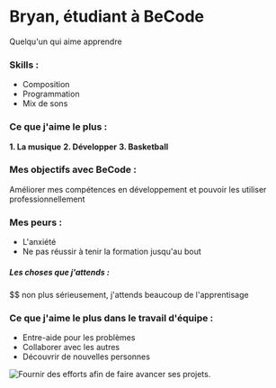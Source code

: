# Bryan, étudiant à BeCode

Quelqu'un qui aime apprendre

### Skills :

* Composition
* Programmation
* Mix de sons

### Ce que j'aime le plus :

**1. La musique**
**2. Développer**
**3. Basketball** 

### Mes objectifs avec BeCode :

Améliorer mes compétences en développement et pouvoir les utiliser professionnellement 

### Mes peurs :

* L'anxiété
* Ne pas réussir à tenir la formation jusqu'au bout

##### Les choses que j'attends :

$$
non plus sérieusement, j'attends beaucoup de l'apprentisage

### Ce que j'aime le plus dans le travail d'équipe :

* Entre-aide pour les problèmes
* Collaborer avec les autres
* Découvrir de nouvelles personnes

![Fournir des efforts afin de faire avancer ses projets.](/assets/images/princess.gif "princess")